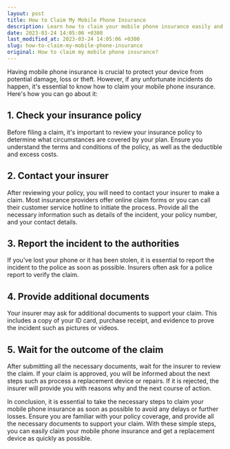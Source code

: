 ```yaml
---
layout: post
title: How to Claim My Mobile Phone Insurance
description: Learn how to claim your mobile phone insurance easily and quickly to get a replacement device.
date: 2023-03-24 14:05:06 +0300
last_modified_at: 2023-03-24 14:05:06 +0300
slug: how-to-claim-my-mobile-phone-insurance
original: How to claim my mobile phone insurance?
---
```

Having mobile phone insurance is crucial to protect your device from potential damage, loss or theft. However, if any unfortunate incidents do happen, it's essential to know how to claim your mobile phone insurance. Here's how you can go about it:

## 1. Check your insurance policy 
Before filing a claim, it's important to review your insurance policy to determine what circumstances are covered by your plan. Ensure you understand the terms and conditions of the policy, as well as the deductible and excess costs. 

## 2. Contact your insurer 
After reviewing your policy, you will need to contact your insurer to make a claim. Most insurance providers offer online claim forms or you can call their customer service hotline to initiate the process. Provide all the necessary information such as details of the incident, your policy number, and your contact details. 

## 3. Report the incident to the authorities
If you've lost your phone or it has been stolen, it is essential to report the incident to the police as soon as possible. Insurers often ask for a police report to verify the claim.

## 4. Provide additional documents 
Your insurer may ask for additional documents to support your claim. This includes a copy of your ID card, purchase receipt, and evidence to prove the incident such as pictures or videos. 

## 5. Wait for the outcome of the claim 
After submitting all the necessary documents, wait for the insurer to review the claim. If your claim is approved, you will be informed about the next steps such as process a replacement device or repairs. If it is rejected, the insurer will provide you with reasons why and the next course of action.

In conclusion, it is essential to take the necessary steps to claim your mobile phone insurance as soon as possible to avoid any delays or further losses. Ensure you are familiar with your policy coverage, and provide all the necessary documents to support your claim. With these simple steps, you can easily claim your mobile phone insurance and get a replacement device as quickly as possible.